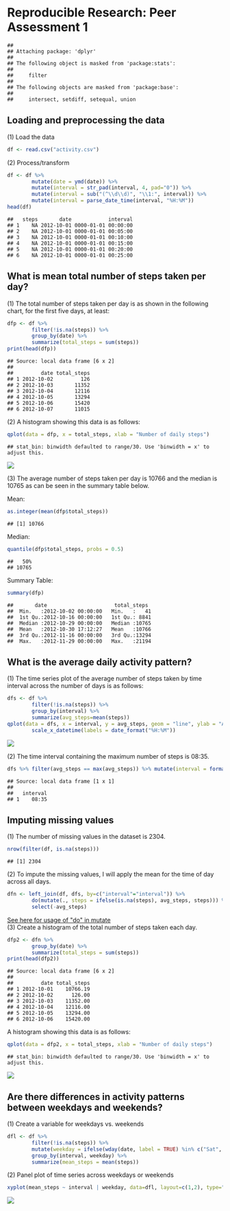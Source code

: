 # Reproducible Research: Peer Assessment 1



```
## 
## Attaching package: 'dplyr'
## 
## The following object is masked from 'package:stats':
## 
##     filter
## 
## The following objects are masked from 'package:base':
## 
##     intersect, setdiff, setequal, union
```
## Loading and preprocessing the data  
(1) Load the data  

```r
df <- read.csv("activity.csv")
```
(2) Process/transform

```r
df <- df %>% 
        mutate(date = ymd(date)) %>%
        mutate(interval = str_pad(interval, 4, pad="0")) %>%
        mutate(interval = sub("(^\\d\\d)", "\\1:", interval)) %>%
        mutate(interval = parse_date_time(interval, "%H:%M"))
head(df)
```

```
##   steps       date            interval
## 1    NA 2012-10-01 0000-01-01 00:00:00
## 2    NA 2012-10-01 0000-01-01 00:05:00
## 3    NA 2012-10-01 0000-01-01 00:10:00
## 4    NA 2012-10-01 0000-01-01 00:15:00
## 5    NA 2012-10-01 0000-01-01 00:20:00
## 6    NA 2012-10-01 0000-01-01 00:25:00
```


## What is mean total number of steps taken per day?

(1) The total number of steps taken per day is as shown in the following chart, for the first five days, at least:  

```r
dfp <- df %>% 
        filter(!is.na(steps)) %>% 
        group_by(date) %>%
        summarize(total_steps = sum(steps))
print(head(dfp))
```

```
## Source: local data frame [6 x 2]
## 
##         date total_steps
## 1 2012-10-02         126
## 2 2012-10-03       11352
## 3 2012-10-04       12116
## 4 2012-10-05       13294
## 5 2012-10-06       15420
## 6 2012-10-07       11015
```
(2) A histogram showing this data is as follows:  

```r
qplot(data = dfp, x = total_steps, xlab = "Number of daily steps")
```

```
## stat_bin: binwidth defaulted to range/30. Use 'binwidth = x' to adjust this.
```

![](PA1_template_files/figure-html/unnamed-chunk-3-1.png) 

(3) The average number of steps taken per day is 10766 and the median is 10765 as can be seen in the summary table below.  

Mean:  

```r
as.integer(mean(dfp$total_steps))
```

```
## [1] 10766
```
Median:  

```r
quantile(dfp$total_steps, probs = 0.5)
```

```
##   50% 
## 10765
```
Summary Table:  

```r
summary(dfp)
```

```
##       date                      total_steps   
##  Min.   :2012-10-02 00:00:00   Min.   :   41  
##  1st Qu.:2012-10-16 00:00:00   1st Qu.: 8841  
##  Median :2012-10-29 00:00:00   Median :10765  
##  Mean   :2012-10-30 17:12:27   Mean   :10766  
##  3rd Qu.:2012-11-16 00:00:00   3rd Qu.:13294  
##  Max.   :2012-11-29 00:00:00   Max.   :21194
```

## What is the average daily activity pattern?  
(1) The time series plot of the average number of steps taken by time interval across the number of days is as follows:  

```r
dfs <- df %>% 
        filter(!is.na(steps)) %>% 
        group_by(interval) %>% 
        summarize(avg_steps=mean(steps))
qplot(data = dfs, x = interval, y = avg_steps, geom = "line", ylab = "Average number of steps per day", xlab = "Time interval") + 
        scale_x_datetime(labels = date_format("%H:%M"))
```

![](PA1_template_files/figure-html/unnamed-chunk-4-1.png) 

(2) The time interval containing the maximum number of steps is 08:35.

```r
dfs %>% filter(avg_steps == max(avg_steps)) %>% mutate(interval = format(interval, "%H:%M")) %>% select(interval)
```

```
## Source: local data frame [1 x 1]
## 
##   interval
## 1    08:35
```

## Imputing missing values  
(1) The number of missing values in the dataset is 2304.

```r
nrow(filter(df, is.na(steps)))
```

```
## [1] 2304
```
(2) To impute the missing values, I will apply the mean for the time of day across all days.  

```r
dfn <- left_join(df, dfs, by=c("interval"="interval")) %>%
        do(mutate(., steps = ifelse(is.na(steps), avg_steps, steps))) %>%
        select(-avg_steps)
```
[See here for usage of "do" in mutate](https://github.com/hadley/dplyr/issues/464)  
(3) Create a histogram of the total number of steps taken each day.

```r
dfp2 <- dfn %>% 
        group_by(date) %>%
        summarize(total_steps = sum(steps))
print(head(dfp2))
```

```
## Source: local data frame [6 x 2]
## 
##         date total_steps
## 1 2012-10-01    10766.19
## 2 2012-10-02      126.00
## 3 2012-10-03    11352.00
## 4 2012-10-04    12116.00
## 5 2012-10-05    13294.00
## 6 2012-10-06    15420.00
```

A histogram showing this data is as follows:  

```r
qplot(data = dfp2, x = total_steps, xlab = "Number of daily steps")
```

```
## stat_bin: binwidth defaulted to range/30. Use 'binwidth = x' to adjust this.
```

![](PA1_template_files/figure-html/unnamed-chunk-7-1.png) 

## Are there differences in activity patterns between weekdays and weekends?  
(1) Create a variable for weekdays vs. weekends  

```r
dfl <- df %>% 
        filter(!is.na(steps)) %>% 
        mutate(weekday = ifelse(wday(date, label = TRUE) %in% c("Sat", "Sun"), "weekend", "weekday")) %>%
        group_by(interval, weekday) %>%
        summarize(mean_steps = mean(steps))
```
(2) Panel plot of time series across weekdays or weekends  

```r
xyplot(mean_steps ~ interval | weekday, data=dfl, layout=c(1,2), type="l")
```

![](PA1_template_files/figure-html/unnamed-chunk-9-1.png) 
